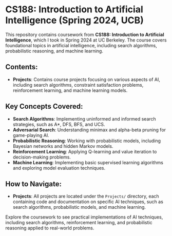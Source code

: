 # CS188: Introduction to Artificial Intelligence (Spring 2024, UCB)

This repository contains coursework from **CS188: Introduction to Artificial Intelligence**, which I took in Spring 2024 at UC Berkeley. The course covers foundational topics in artificial intelligence, including search algorithms, probabilistic reasoning, and machine learning.

## Contents:

- **Projects**: Contains course projects focusing on various aspects of AI, including search algorithms, constraint satisfaction problems, reinforcement learning, and machine learning models.

## Key Concepts Covered:

- **Search Algorithms**: Implementing uninformed and informed search strategies, such as A*, DFS, BFS, and UCS.
- **Adversarial Search**: Understanding minimax and alpha-beta pruning for game-playing AI.
- **Probabilistic Reasoning**: Working with probabilistic models, including Bayesian networks and hidden Markov models.
- **Reinforcement Learning**: Applying Q-learning and value iteration to decision-making problems.
- **Machine Learning**: Implementing basic supervised learning algorithms and exploring model evaluation techniques.

## How to Navigate:

- **Projects**: All projects are located under the `Projects/` directory, each containing code and documentation on specific AI techniques, such as search algorithms, probabilistic models, and machine learning.


Explore the coursework to see practical implementations of AI techniques, including search algorithms, reinforcement learning, and probabilistic reasoning applied to real-world problems.
